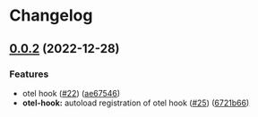# Changelog

## [0.0.2](https://github.com/open-feature-php/flagd-provider/compare/v0.0.1...0.0.2) (2022-12-28)


### Features

* otel hook ([#22](https://github.com/open-feature-php/flagd-provider/issues/22)) ([ae67546](https://github.com/open-feature-php/flagd-provider/commit/ae675465598934601213f772d60778f8a6e2358c))
* **otel-hook:** autoload registration of otel hook ([#25](https://github.com/open-feature-php/flagd-provider/issues/25)) ([6721b66](https://github.com/open-feature-php/flagd-provider/commit/6721b66fafc6f78df11bf07b963dfd99c78417f4))
